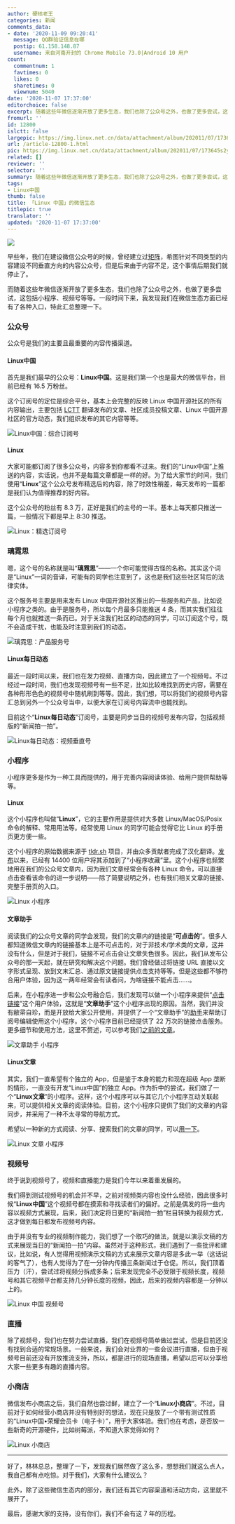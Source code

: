 ```yaml
---
author: 硬核老王
categories: 新闻
comments_data:
- date: '2020-11-09 09:20:41'
  message: QQ群验证信息在哪
  postip: 61.158.148.87
  username: 来自河南开封的 Chrome Mobile 73.0|Android 10 用户
count:
  commentnum: 1
  favtimes: 0
  likes: 0
  sharetimes: 0
  viewnum: 5040
date: '2020-11-07 17:37:00'
editorchoice: false
excerpt: 随着这些年微信逐渐开放了更多生态，我们也除了公众号之外，也做了更多尝试，这包括小程序、视频号等等。
fromurl: ''
id: 12800
islctt: false
largepic: https://img.linux.net.cn/data/attachment/album/202011/07/173645s2yksy2tpry2ynxi.jpg
url: /article-12800-1.html
pic: https://img.linux.net.cn/data/attachment/album/202011/07/173645s2yksy2tpry2ynxi.jpg.thumb.jpg
related: []
reviewer: ''
selector: ''
summary: 随着这些年微信逐渐开放了更多生态，我们也除了公众号之外，也做了更多尝试，这包括小程序、视频号等等。
tags:
- Linux中国
thumb: false
title: 「Linux 中国」的微信生态
titlepic: true
translator: ''
updated: '2020-11-07 17:37:00'
---
```


![](/data/attachment/album/202011/07/173645s2yksy2tpry2ynxi.jpg)


早些年，我们在建设微信公众号的时候，曾经建立过[矩阵](/article-6838-1.html)，希图针对不同类型的内容建设不同垂直方向的内容公众号，但是后来由于内容不足，这个事情后期我们就停止了。


而随着这些年微信逐渐开放了更多生态，我们也除了公众号之外，也做了更多尝试，这包括小程序、视频号等等。一段时间下来，我发现我们在微信生态方面已经有了各种入口，特此汇总整理一下。


### 公众号


公众号是我们的主要且最重要的内容传播渠道。


#### Linux中国


首先是我们最早的公众号：**Linux中国**。这是我们第一个也是最大的微信平台，目前已经有 16.5 万粉丝。


这个订阅号的定位是综合平台，基本上会完整的反映 Linux 中国开源社区的所有内容输出，主要包括 [LCTT](https://linux.cn/lctt/) 翻译发布的文章、社区成员投稿文章、Linux 中国开源社区的官方动态，我们组织发布的其它内容等等。


![Linux中国：综合订阅号](/data/attachment/album/202011/07/161743d5jhjrxrix5mzxxm.jpg)


#### Linux


大家可能都订阅了很多公众号，内容多到你都看不过来。我们的“Linux中国”上推送的内容，实话说，也并不是每篇文章都是一样的好。为了给大家节约时间，我们使用“**Linux**”这个公众号发布精选后的内容，除了时效性稍差，每天发布的一篇都是我们认为值得推荐的好内容。


这个公众号的粉丝有 8.3 万，正好是我们的主号的一半。基本上每天都只推送一篇，一般情况下都是早上 8:30 推送。


![Linux：精选订阅号](/data/attachment/album/202011/07/162235m68dadd3mp88a3j9.jpg)


### 璃霓思


嗯，这个号的名称就是叫“**璃霓思**”——一个你可能觉得古怪的名称。其实这个词是“Linux”一词的音译，可能有的同学也注意到了，这也是我们这些社区背后的法律实体。


这个服务号主要是用来发布 Linux 中国开源社区推出的一些服务和产品，比如说小程序之类的。由于是服务号，所以每个月最多只能推送 4 条，而其实我们往往每个月也就推送一条而已。对于关注我们社区的动态的同学，可以订阅这个号，既不会造成干扰，也能及时注意到我们的动态。


![璃霓思：产品服务号](/data/attachment/album/202011/07/162645u060jmpjfv9mjddn.jpg)


#### Linux每日动态


最近一段时间以来，我们也在发力视频、直播方向，因此建立了一个视频号。不过经过一段时间，我们也发现视频号有一些不足，比如比较难找到历史内容，需要在各种形形色色的视频号中随机刷到等等。因此，我们想，可以将我们的视频号内容汇总到另外一个公众号当中，以便大家在订阅号内容流中也能找到。


目前这个“**Linux每日动态**”订阅号，主要是同步当日的视频号发布内容，包括视频版的“新闻拍一拍”。


![Linux每日动态：视频垂直号](/data/attachment/album/202011/07/163044b2nn018ecn1uzc1c.jpg)


### 小程序


小程序更多是作为一种工具而提供的，用于完善内容阅读体验、给用户提供帮助等等。


#### Linux


这个小程序也叫做“**Linux**”，它的主要作用是提供对大多数 Linux/MacOS/Posix 命令的解释、常用用法等。经常使用 Linux 的同学可能会觉得它比 Linux 的手册页更方便一些。


这个小程序的原始数据来源于 [tldr.sh](https://tldr.sh/) 项目，并由众多贡献者完成了汉化翻译。[发布](/article-10528-1.html)以来，已经有 14400 位用户将其添加到了“小程序收藏”里。这个小程序也频繁地用在我们的公众号文章内，因为我们文章经常会有各种 Linux 命令，可以直接点击查看该命令的进一步说明——除了简要说明之外，也有我们相关文章的链接、完整手册页的入口。


![Linux 小程序](/data/attachment/album/202011/07/163948upynirr505r5hgmr.jpg)


#### 文章助手


阅读我们的公众号文章的同学会发现，我们的文章内的链接是“**可点击的**”。很多人都知道微信文章内的链接基本上是不可点击的，对于非技术/学术类的文章，这并没有什么，但是对于我们，链接不可点击会让文章失色很多。因此，我们从发布公众号的那一天起，就在研究和解决这个问题。我们曾经做过将链接 URL 直接以文字形式呈现、放到文末汇总、通过原文链接提供点击支持等等。但是这些都不够符合用户体验，因为这一两年经常会有读者问，为啥链接不能点击……。


后来，在小程序进一步和公众号融合后，我们发现可以做一个小程序来提供“[点击链接](/article-10838-1.html)”这个用户体验，这就是“**文章助手**”这个小程序出现的原因。当然，我们并没有敝帚自珍，而是开放给大家公开使用，并提供了一个“文章助手”的[助手](/article-10896-1.html)来帮助订阅号编辑使用这个小程序。这个小程序目前已经提供了 22 万次的链接点击服务。更多细节和使用方法，这里不赘述，可以参考我们[之前的文章](/article-11996-1.html)。


![文章助手 小程序](/data/attachment/album/202011/07/165139aypirpnrydknkf8d.jpg)


#### Linux文章


其实，我们一直希望有个独立的 App，但是鉴于本身的能力和现在超级 App 垄断的情形，一直没有开发“Linux中国”的独立 App。作为折中的尝试，我们做了一个“**Linux文章**”的小程序。这样，这个小程序可以与其它几个小程序互动关联起来，可以提供相关文章的阅读体验。目前，这个小程序只提供了我们的文章的内容同步，并采用了一种不太寻常的导航方式。


希望以一种新的方式阅读、分享、搜索我们的文章的同学，可以[用一下](/article-10760-1.html)。


![Linux 文章 小程序](/data/attachment/album/202011/07/165830zy4accywywlq5aye.jpg)


### 视频号


终于说到视频号了，视频和直播能力是我们今年以来着重发展的。


我们得到测试视频号的机会并不早，之前对视频类内容也没什么经验，因此很多时候“**Linux中国**”这个视频号都在摸索和寻找读者们的偏好。之前是偶发的将一些内容以视频方式展现，后来，我们决定将日更的“新闻拍一拍”栏目转换为视频方式，这才做到每日都发布视频号内容。


由于并没有专业的视频制作能力，我们想了一个取巧的做法，就是以演示文稿的方式来展现当日的“新闻拍一拍”内容。虽然对于这种形式，我们遇到了一些批评和建议，比如说，有人觉得用视频演示文稿的方式来展示文章内容是多此一举（这话说的客气了），也有人觉得为了在一分钟内传播三条新闻过于仓促。所以，我们顶着压力（汗），尝试过将视频分拆成多条；后来发现完全不必受限于视频长度，视频号和其它视频平台都支持几分钟长度的视频，因此，后来的视频内容都是一分钟以上的。


![Linux 中国 视频号](/data/attachment/album/202011/07/171043o2p6jig5cjqnn5aj.jpeg)


### 直播


除了视频号，我们也在努力尝试直播，我们在视频号简单做过尝试，但是目前还没有找到合适的常规场景。一般来说，我们会对业界的一些会议进行直播，但由于视频号目前还没有开放推流支持，所以，都是进行的现场直播，希望以后可以分享给大家一些更多有趣的直播内容。


### 小商店


微信发布小商店之后，我们自然也尝过鲜，建立了一个“**Linux小商店**”。不过，目前对于如何经营小商店并没有特别好的想法，现在只是放了一个带有测试性质的“Linux中国•荣耀会员卡（电子卡）”，用于大家体验。我们也在考虑，是否放一些新奇的开源硬件，比如树莓派，不知道大家觉得如何？


![Linux 小商店](/data/attachment/album/202011/07/171658j6q66ejmwpmmzwzw.jpg)




---


好了，林林总总，整理了一下，发现我们居然做了这么多，想想我们就这么点人，我自己都有点吃惊。对于我们，大家有什么建议么？


此外，除了这些微信生态内的部分，我们还有其它内容渠道和活动方向，这里就不展开了。


最后，感谢大家的支持，没有你们，我们不会有这 7 年的历程。